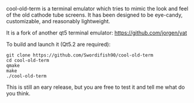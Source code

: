 cool-old-term is a terminal emulator which tries to mimic the look and feel of the old cathode tube screens.
It has been designed to be eye-candy, customizable, and reasonably lightweight.

It is a fork of another qt5 terminal emulator: https://github.com/jorgen/yat

To build and launch it (Qt5.2 are required):

	git clone https://github.com/Swordifish90/cool-old-term
	cd cool-old-term
	qmake
	make
	./cool-old-term

This is still an eary release, but you are free to test it and tell me what do you think.
